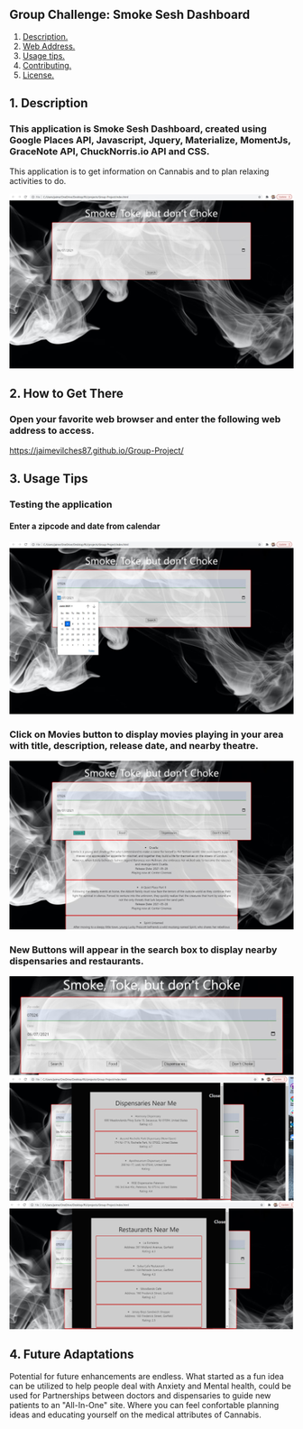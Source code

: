 ## Group Challenge: Smoke Sesh Dashboard

1. [ Description. ](#desc)
2. [ Web Address. ](#web-address)
3. [ Usage tips. ](#usage)
4. [ Contributing. ](#contributing)
5. [ License. ](#license)

<a name="desc"></a>
## 1. Description

### This application is Smoke Sesh Dashboard, created using Google Places API, Javascript, Jquery, Materialize, MomentJs, GraceNote API, ChuckNorris.io API and CSS.

This application is to get information on Cannabis and to plan relaxing activities to do.

![main-page](./assets/images/home.jpg)


<a name="web-address"></a>
## 2. How to Get There

### Open your favorite web browser and enter the following web address to access.

https://jaimevilches87.github.io/Group-Project/

<a name="usage"></a>
## 3. Usage Tips

### Testing the application

#### Enter a zipcode and date from calendar

![date-page](./assets/images/date.jpg)

### Click on Movies button to display movies playing in your area with title, description, release date, and nearby theatre.

![movie-page](./assets/images/movies.jpg)


### New Buttons will appear in the search box to display nearby dispensaries and restaurants.

![button-page](./assets/images/buttons.jpg)
![dispensary-page](./assets/images/dispensary.jpg)
![restaurant-page](./assets/images/restaurants.jpg)

<a name="contributing"></a>
## 4. Future Adaptations
Potential for future enhancements are endless. What started as a fun idea can be utilized to help people deal with Anxiety and Mental health, could be used for  Partnerships between doctors and dispensaries to guide new patients to an "All-In-One" site. Where you can feel confortable planning ideas and educating yourself on the medical attributes of Cannabis.
